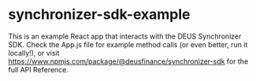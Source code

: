 # synchronizer-sdk-example
This is an example React app that interacts with the DEUS Synchronizer SDK. Check the App.js file for example method calls (or even better, run it locally!), or visit https://www.npmjs.com/package/@deusfinance/synchronizer-sdk for the full API Reference.
